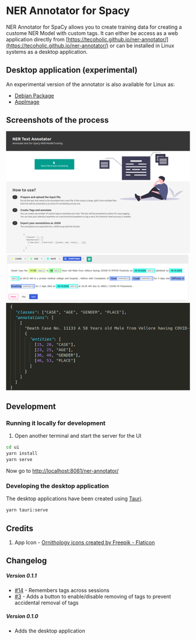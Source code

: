 # NER Annotator for Spacy

NER Annotator for SpaCy allows you to create training data for creating a custome NER Model with custom tags. It can either be access as a web application directly from [https://tecoholic.github.io/ner-annotator/](https://tecoholic.github.io/ner-annotator/) or can be installed in Linux systems as a desktop application.

## Desktop application (experimental)

An experimental version of the annotator is also available for Linux as:

- [Debian Package](https://github.com/tecoholic/ner-annotator/releases/download/0.1.0/ner-annotator_0.1.0_amd64.deb)
- [AppImage](https://github.com/tecoholic/ner-annotator/releases/download/0.1.0/ner-annotator_0.1.0_amd64.AppImage)

## Screenshots of the process


![Homepage](assets/start_page.png?raw=true)
![Annotation Page](assets/tagging.png?raw=true)
![JSON output](assets/output.png?raw=true)

## Development

### Running it locally for development

1. Open another terminal and start the server for the UI

```sh
cd ui
yarn install
yarn serve
```

Now go to [http://localhost:8081/ner-annotator/](http://localhost:8081/ner-annotator/)

### Developing the desktop application

The desktop applications have been created using [Tauri](https://tauri.studio).

```sh
yarn tauri:serve
```

## Credits

1. App Icon - <a href="https://www.flaticon.com/free-icons/ornithology" title="ornithology icons">Ornithology icons created by Freepik - Flaticon</a>


## Changelog

##### Version 0.1.1
- [#14](issues/14) - Remembers tags across sessions
- [#3](issues/3) - Adds a button to enable/disable removing of tags to prevent accidental removal of tags

##### Version 0.1.0
- Adds the desktop application


